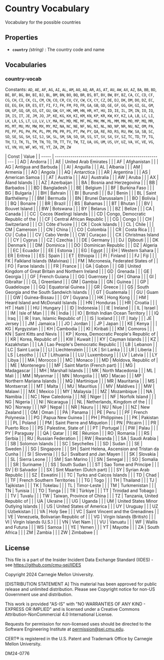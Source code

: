 # Country Vocabulary

Vocabulary for the possible countries

## Properties

- **`country`** _(string)_ : The country code and name

## Vocabularies

### country-vocab

Constants: `AD`, `AE`, `AF`, `AG`, `AI`, `AL`, `AM`, `AO`, `AQ`, `AR`, `AS`, `AT`, `AU`, `AW`, `AX`, `AZ`, `BA`, `BB`, `BD`, `BE`, `BF`, `BG`, `BH`, `BI`, `BJ`, `BL`, `BM`, `BN`, `BO`, `BQ`, `BR`, `BS`, `BT`, `BV`, `BW`, `BY`, `BZ`, `CA`, `CC`, `CD`, `CF`, `CG`, `CH`, `CI`, `CK`, `CL`, `CM`, `CN`, `CO`, `CR`, `CU`, `CV`, `CW`, `CX`, `CY`, `CZ`, `DE`, `DJ`, `DK`, `DM`, `DO`, `DZ`, `EC`, `EE`, `EG`, `EH`, `ER`, `ES`, `ET`, `FI`, `FJ`, `FK`, `FM`, `FO`, `FR`, `GA`, `GB`, `GD`, `GE`, `GF`, `GG`, `GH`, `GI`, `GL`, `GM`, `GN`, `GP`, `GQ`, `GR`, `GS`, `GT`, `GU`, `GW`, `GY`, `HK`, `HM`, `HN`, `HR`, `HT`, `HU`, `ID`, `IE`, `IL`, `IM`, `IN`, `IO`, `IQ`, `IR`, `IS`, `IT`, `JE`, `JM`, `JO`, `JP`, `KE`, `KG`, `KH`, `KI`, `KM`, `KN`, `KP`, `KR`, `KW`, `KY`, `KZ`, `LA`, `LB`, `LC`, `LI`, `LK`, `LR`, `LS`, `LT`, `LU`, `LV`, `LY`, `MA`, `MC`, `MD`, `ME`, `MF`, `MG`, `MH`, `MK`, `ML`, `MM`, `MN`, `MO`, `MP`, `MQ`, `MR`, `MS`, `MT`, `MU`, `MV`, `MW`, `MX`, `MY`, `MZ`, `NA`, `NC`, `NE`, `NF`, `NG`, `NI`, `NL`, `NO`, `NP`, `NR`, `NU`, `NZ`, `OM`, `PA`, `PE`, `PF`, `PG`, `PH`, `PK`, `PL`, `PM`, `PN`, `PR`, `PS`, `PT`, `PW`, `PY`, `QA`, `RE`, `RO`, `RS`, `RU`, `RW`, `SA`, `SB`, `SC`, `SD`, `SE`, `SG`, `SH`, `SI`, `SJ`, `SK`, `SL`, `SM`, `SN`, `SO`, `SR`, `SS`, `ST`, `SV`, `SX`, `SY`, `SZ`, `TC`, `TD`, `TF`, `TG`, `TH`, `TJ`, `TK`, `TL`, `TM`, `TN`, `TO`, `TR`, `TT`, `TV`, `TW`, `TZ`, `UA`, `UG`, `UM`, `US`, `UY`, `UZ`, `VA`, `VC`, `VE`, `VG`, `VI`, `VN`, `VU`, `WF`, `WS`, `YE`, `YT`, `ZA`, `ZM`, `ZW`

| Const | Value                                                |
| ----- | ---------------------------------------------------- | --- |
| AD    | Andorra                                              |     |
| AE    | United Arab Emirates                                 |     |
| AF    | Afghanistan                                          |     |
| AG    | Antigua and Barbuda                                  |     |
| AI    | Anguilla                                             |     |
| AL    | Albania                                              |     |
| AM    | Armenia                                              |     |
| AO    | Angola                                               |     |
| AQ    | Antarctica                                           |     |
| AR    | Argentina                                            |     |
| AS    | American Samoa                                       |     |
| AT    | Austria                                              |     |
| AU    | Australia                                            |     |
| AW    | Aruba                                                |     |
| AX    | Åland Islands                                        |     |
| AZ    | Azerbaijan                                           |     |
| BA    | Bosnia and Herzegovina                               |     |
| BB    | Barbados                                             |     |
| BD    | Bangladesh                                           |     |
| BE    | Belgium                                              |     |
| BF    | Burkina Faso                                         |     |
| BG    | Bulgaria                                             |     |
| BH    | Bahrain                                              |     |
| BI    | Burundi                                              |     |
| BJ    | Benin                                                |     |
| BL    | Saint Barthélemy                                     |     |
| BM    | Bermuda                                              |     |
| BN    | Brunei Darussalam                                    |     |
| BO    | Bolivia                                              |     |
| BQ    | Bonaire                                              |     |
| BR    | Brazil                                               |     |
| BS    | Bahamas                                              |     |
| BT    | Bhutan                                               |     |
| BV    | Bouvet Island                                        |     |
| BW    | Botswana                                             |     |
| BY    | Belarus                                              |     |
| BZ    | Belize                                               |     |
| CA    | Canada                                               |     |
| CC    | Cocos (Keeling) Islands                              |     |
| CD    | Congo, Democratic Republic of the                    |     |
| CF    | Central African Republic                             |     |
| CG    | Congo                                                |     |
| CH    | Switzerland                                          |     |
| CI    | Côte d'Ivoire                                        |     |
| CK    | Cook Islands                                         |     |
| CL    | Chile                                                |     |
| CM    | Cameroon                                             |     |
| CN    | China                                                |     |
| CO    | Colombia                                             |     |
| CR    | Costa Rica                                           |     |
| CU    | Cuba                                                 |     |
| CV    | Cabo Verde                                           |     |
| CW    | Curaçao                                              |     |
| CX    | Christmas Island                                     |     |
| CY    | Cyprus                                               |     |
| CZ    | Czechia                                              |     |
| DE    | Germany                                              |     |
| DJ    | Djibouti                                             |     |
| DK    | Denmark                                              |     |
| DM    | Dominica                                             |     |
| DO    | Dominican Republic                                   |     |
| DZ    | Algeria                                              |     |
| EC    | Ecuador                                              |     |
| EE    | Estonia                                              |     |
| EG    | Egypt                                                |     |
| EH    | Western Sahara                                       |     |
| ER    | Eritrea                                              |     |
| ES    | Spain                                                |     |
| ET    | Ethiopia                                             |     |
| FI    | Finland                                              |     |
| FJ    | Fiji                                                 |     |
| FK    | Falkland Islands (Malvinas)                          |     |
| FM    | Micronesia, Federated States of                      |     |
| FO    | Faroe Islands                                        |     |
| FR    | France                                               |     |
| GA    | Gabon                                                |     |
| GB    | United Kingdom of Great Britain and Northern Ireland |     |
| GD    | Grenada                                              |     |
| GE    | Georgia                                              |     |
| GF    | French Guiana                                        |     |
| GG    | Guernsey                                             |     |
| GH    | Ghana                                                |     |
| GI    | Gibraltar                                            |     |
| GL    | Greenland                                            |     |
| GM    | Gambia                                               |     |
| GN    | Guinea                                               |     |
| GP    | Guadeloupe                                           |     |
| GQ    | Equatorial Guinea                                    |     |
| GR    | Greece                                               |     |
| GS    | South Georgia and the South Sandwich Islands         |     |
| GT    | Guatemala                                            |     |
| GU    | Guam                                                 |     |
| GW    | Guinea-Bissau                                        |     |
| GY    | Guyana                                               |     |
| HK    | Hong Kong                                            |     |
| HM    | Heard Island and McDonald Islands                    |     |
| HN    | Honduras                                             |     |
| HR    | Croatia                                              |     |
| HT    | Haiti                                                |     |
| HU    | Hungary                                              |     |
| ID    | Indonesia                                            |     |
| IE    | Ireland                                              |     |
| IL    | Israel                                               |     |
| IM    | Isle of Man                                          |     |
| IN    | India                                                |     |
| IO    | British Indian Ocean Territory                       |     |
| IQ    | Iraq                                                 |     |
| IR    | Iran, Islamic Republic of                            |     |
| IS    | Iceland                                              |     |
| IT    | Italy                                                |     |
| JE    | Jersey                                               |     |
| JM    | Jamaica                                              |     |
| JO    | Jordan                                               |     |
| JP    | Japan                                                |     |
| KE    | Kenya                                                |     |
| KG    | Kyrgyzstan                                           |     |
| KH    | Cambodia                                             |     |
| KI    | Kiribati                                             |     |
| KM    | Comoros                                              |     |
| KN    | Saint Kitts and Nevis                                |     |
| KP    | Korea, Democratic People's Republic of               |     |
| KR    | Korea, Republic of                                   |     |
| KW    | Kuwait                                               |     |
| KY    | Cayman Islands                                       |     |
| KZ    | Kazakhstan                                           |     |
| LA    | Lao People's Democratic Republic                     |     |
| LB    | Lebanon                                              |     |
| LC    | Saint Lucia                                          |     |
| LI    | Liechtenstein                                        |     |
| LK    | Sri Lanka                                            |     |
| LR    | Liberia                                              |     |
| LS    | Lesotho                                              |     |
| LT    | Lithuania                                            |     |
| LU    | Luxembourg                                           |     |
| LV    | Latvia                                               |     |
| LY    | Libya                                                |     |
| MA    | Morocco                                              |     |
| MC    | Monaco                                               |     |
| MD    | Moldova, Republic of                                 |     |
| ME    | Montenegro                                           |     |
| MF    | Saint Martin (French part)                           |     |
| MG    | Madagascar                                           |     |
| MH    | Marshall Islands                                     |     |
| MK    | North Macedonia                                      |     |
| ML    | Mali                                                 |     |
| MM    | Myanmar                                              |     |
| MN    | Mongolia                                             |     |
| MO    | Macao                                                |     |
| MP    | Northern Mariana Islands                             |     |
| MQ    | Martinique                                           |     |
| MR    | Mauritania                                           |     |
| MS    | Montserrat                                           |     |
| MT    | Malta                                                |     |
| MU    | Mauritius                                            |     |
| MV    | Maldives                                             |     |
| MW    | Malawi                                               |     |
| MX    | Mexico                                               |     |
| MY    | Malaysia                                             |     |
| MZ    | Mozambique                                           |     |
| NA    | Namibia                                              |     |
| NC    | New Caledonia                                        |     |
| NE    | Niger                                                |     |
| NF    | Norfolk Island                                       |     |
| NG    | Nigeria                                              |     |
| NI    | Nicaragua                                            |     |
| NL    | Netherlands, Kingdom of the                          |     |
| NO    | Norway                                               |     |
| NP    | Nepal                                                |     |
| NR    | Nauru                                                |     |
| NU    | Niue                                                 |     |
| NZ    | New Zealand                                          |     |
| OM    | Oman                                                 |     |
| PA    | Panama                                               |     |
| PE    | Peru                                                 |     |
| PF    | French Polynesia                                     |     |
| PG    | Papua New Guinea                                     |     |
| PH    | Philippines                                          |     |
| PK    | Pakistan                                             |     |
| PL    | Poland                                               |     |
| PM    | Saint Pierre and Miquelon                            |     |
| PN    | Pitcairn                                             |     |
| PR    | Puerto Rico                                          |     |
| PS    | Palestine, State of                                  |     |
| PT    | Portugal                                             |     |
| PW    | Palau                                                |     |
| PY    | Paraguay                                             |     |
| QA    | Qatar                                                |     |
| RE    | Réunion                                              |     |
| RO    | Romania                                              |     |
| RS    | Serbia                                               |     |
| RU    | Russian Federation                                   |     |
| RW    | Rwanda                                               |     |
| SA    | Saudi Arabia                                         |     |
| SB    | Solomon Islands                                      |     |
| SC    | Seychelles                                           |     |
| SD    | Sudan                                                |     |
| SE    | Sweden                                               |     |
| SG    | Singapore                                            |     |
| SH    | Saint Helena, Ascension and Tristan da Cunha         |     |
| SI    | Slovenia                                             |     |
| SJ    | Svalbard and Jan Mayen                               |     |
| SK    | Slovakia                                             |     |
| SL    | Sierra Leone                                         |     |
| SM    | San Marino                                           |     |
| SN    | Senegal                                              |     |
| SO    | Somalia                                              |     |
| SR    | Suriname                                             |     |
| SS    | South Sudan                                          |     |
| ST    | Sao Tome and Principe                                |     |
| SV    | El Salvador                                          |     |
| SX    | Sint Maarten (Dutch part)                            |     |
| SY    | Syrian Arab Republic                                 |     |
| SZ    | Eswatini                                             |     |
| TC    | Turks and Caicos Islands                             |     |
| TD    | Chad                                                 |     |
| TF    | French Southern Territories                          |     |
| TG    | Togo                                                 |     |
| TH    | Thailand                                             |     |
| TJ    | Tajikistan                                           |     |
| TK    | Tokelau                                              |     |
| TL    | Timor-Leste                                          |     |
| TM    | Turkmenistan                                         |     |
| TN    | Tunisia                                              |     |
| TO    | Tonga                                                |     |
| TR    | Türkiye                                              |     |
| TT    | Trinidad and Tobago                                  |     |
| TV    | Tuvalu                                               |     |
| TW    | Taiwan, Province of China                            |     |
| TZ    | Tanzania, United Republic of                         |     |
| UA    | Ukraine                                              |     |
| UG    | Uganda                                               |     |
| UM    | United States Minor Outlying Islands                 |     |
| US    | United States of America                             |     |
| UY    | Uruguay                                              |     |
| UZ    | Uzbekistan                                           |     |
| VA    | Holy See                                             |     |
| VC    | Saint Vincent and the Grenadines                     |     |
| VE    | Venezuela, Bolivarian Republic of                    |     |
| VG    | Virgin Islands (British)                             |     |
| VI    | Virgin Islands (U.S.)                                |     |
| VN    | Viet Nam                                             |     |
| VU    | Vanuatu                                              |     |
| WF    | Wallis and Futuna                                    |     |
| WS    | Samoa                                                |     |
| YE    | Yemen                                                |     |
| YT    | Mayotte                                              |     |
| ZA    | South Africa                                         |     |
| ZM    | Zambia                                               |     |
| ZW    | Zimbabwe                                             |     |

## License

This file is a part of the Insider Incident Data Exchange Standard (IIDES) - see https://github.com/cmu-sei/IIDES

Copyright 2024 Carnegie Mellon University.

[DISTRIBUTION STATEMENT A] This material has been approved for public release and unlimited distribution. Please see Copyright notice for non-US Government use and distribution.

This work is provided \"AS-IS\" with \"NO WARRANTIES OF ANY KIND - EXPRESS OR IMPLIED\" and is licensed under a Creative Commons Attribution-NonCommercial 4.0 International License.

Requests for permission for non-licensed uses should be directed to the Software Engineering Institute at permission@sei.cmu.edu.

CERT® is registered in the U.S. Patent and Trademark Office by Carnegie Mellon University.

DM24-0776
